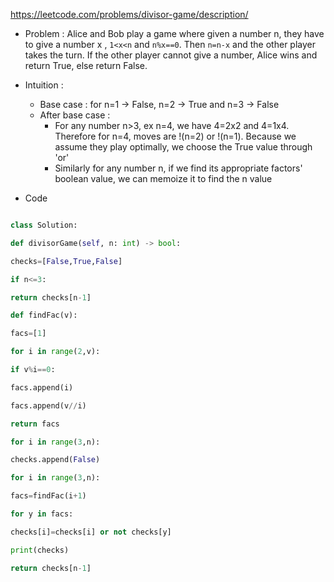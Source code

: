 https://leetcode.com/problems/divisor-game/description/

- Problem : Alice and Bob play a game where given a number n, they have to give a number x , `1<x<n` and `n%x==0`. Then `n=n-x` and the other player takes the turn. If the other player cannot give a number, Alice wins and return True, else return False.
- Intuition : 
	- Base case : for n=1 -> False, n=2 -> True and n=3 -> False 
	- After base case : 
		- For any number n>3, ex n=4, we have 4=2x2 and 4=1x4. Therefore for n=4, moves are !(n=2) or !(n=1). Because we assume they play optimally, we choose the True value through 'or'
		- Similarly for any number n, if we find its appropriate factors' boolean value, we can memoize it to find the n value

- Code
```python

class Solution:

def divisorGame(self, n: int) -> bool:

checks=[False,True,False]

if n<=3:

return checks[n-1]

def findFac(v):

facs=[1]

for i in range(2,v):

if v%i==0:

facs.append(i)

facs.append(v//i)

return facs

for i in range(3,n):

checks.append(False)

for i in range(3,n):

facs=findFac(i+1)

for y in facs:

checks[i]=checks[i] or not checks[y]

print(checks)

return checks[n-1]
```
